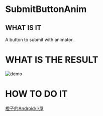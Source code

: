 # SubmitButtonAnim

## WHAT IS IT

A button to submit with animator.

# WHAT IS THE RESULT

![demo](https://i.imgur.com/KpYBtVA.gif)

# HOW TO DO IT

[橙子的Android小屋](https://xiaozhuanlan.com/topic/8071653942)